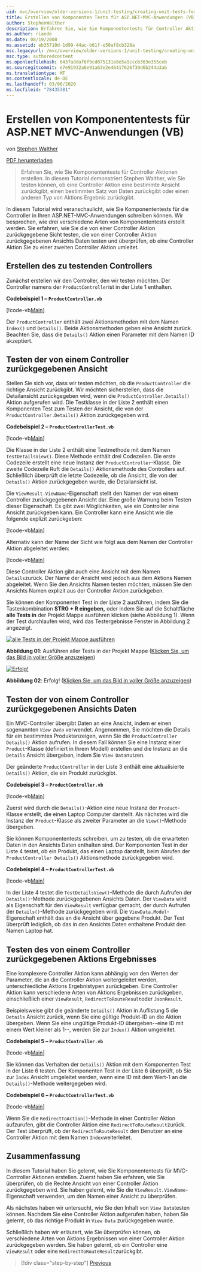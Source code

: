 ```yaml
---
uid: mvc/overview/older-versions-1/unit-testing/creating-unit-tests-for-asp-net-mvc-applications-vb
title: Erstellen von Komponenten Tests für ASP.NET-MVC-Anwendungen (VB) | Microsoft-Dokumentation
author: StephenWalther
description: Erfahren Sie, wie Sie Komponententests für Controller Aktionen erstellen. In diesem Tutorial demonstriert Stephen Walther, wie Sie testen können, ob eine Controller Aktion eine Gruppe zurückgibt...
ms.author: riande
ms.date: 08/19/2008
ms.assetid: eb35710d-1d99-44ac-b61f-e50af8cb328a
msc.legacyurl: /mvc/overview/older-versions-1/unit-testing/creating-unit-tests-for-asp-net-mvc-applications-vb
msc.type: authoredcontent
ms.openlocfilehash: 643faddaf6f9cd075131e8e5a9cccb303e355ceb
ms.sourcegitcommit: e7e91932a6e91a63e2e46417626f39d6b244a3ab
ms.translationtype: MT
ms.contentlocale: de-DE
ms.lasthandoff: 03/06/2020
ms.locfileid: "78435381"
---
```

# <a name="creating-unit-tests-for-aspnet-mvc-applications-vb"></a>Erstellen von Komponententests für ASP.NET MVC-Anwendungen (VB)

von [Stephen Walther](https://github.com/StephenWalther)

[PDF herunterladen](https://download.microsoft.com/download/8/4/8/84843d8d-1575-426c-bcb5-9d0c42e51416/ASPNET_MVC_Tutorial_07_VB.pdf)

> Erfahren Sie, wie Sie Komponententests für Controller Aktionen erstellen. In diesem Tutorial demonstriert Stephen Walther, wie Sie testen können, ob eine Controller Aktion eine bestimmte Ansicht zurückgibt, einen bestimmten Satz von Daten zurückgibt oder einen anderen Typ von Aktions Ergebnis zurückgibt.

In diesem Tutorial wird veranschaulicht, wie Sie Komponententests für die Controller in Ihren ASP.NET-MVC-Anwendungen schreiben können. Wir besprechen, wie drei verschiedene Arten von Komponententests erstellt werden. Sie erfahren, wie Sie die von einer Controller Aktion zurückgegebene Sicht testen, die von einer Controller Aktion zurückgegebenen Ansichts Daten testen und überprüfen, ob eine Controller Aktion Sie zu einer zweiten Controller Aktion umleitet.

## <a name="creating-the-controller-under-test"></a>Erstellen des zu testenden Controllers

Zunächst erstellen wir den Controller, den wir testen möchten. Der Controller namens der `ProductController`ist in der Liste 1 enthalten.

**Codebeispiel 1 – `ProductController.vb`**

[!code-vb[Main](creating-unit-tests-for-asp-net-mvc-applications-vb/samples/sample1.vb)]

Der `ProductController` enthält zwei Aktionsmethoden mit dem Namen `Index()` und `Details()`. Beide Aktionsmethoden geben eine Ansicht zurück. Beachten Sie, dass die `Details()` Aktion einen Parameter mit dem Namen ID akzeptiert.

## <a name="testing-the-view-returned-by-a-controller"></a>Testen der von einem Controller zurückgegebenen Ansicht

Stellen Sie sich vor, dass wir testen möchten, ob die `ProductController` die richtige Ansicht zurückgibt. Wir möchten sicherstellen, dass die Detailansicht zurückgegeben wird, wenn die `ProductController.Details()` Aktion aufgerufen wird. Die Testklasse in der Liste 2 enthält einen Komponenten Test zum Testen der Ansicht, die von der `ProductController.Details()` Aktion zurückgegeben wird.

**Codebeispiel 2 – `ProductControllerTest.vb`**

[!code-vb[Main](creating-unit-tests-for-asp-net-mvc-applications-vb/samples/sample2.vb)]

Die Klasse in der Liste 2 enthält eine Testmethode mit dem Namen `TestDetailsView()`. Diese Methode enthält drei Codezeilen. Die erste Codezeile erstellt eine neue Instanz der `ProductController`-Klasse. Die zweite Codezeile Ruft die `Details()` Aktionsmethode des Controllers auf. Schließlich überprüft die letzte Codezeile, ob die Ansicht, die von der `Details()` Aktion zurückgegeben wurde, die Detailansicht ist.

Die `ViewResult.ViewName`-Eigenschaft stellt den Namen der von einem Controller zurückgegebenen Ansicht dar. Eine große Warnung beim Testen dieser Eigenschaft. Es gibt zwei Möglichkeiten, wie ein Controller eine Ansicht zurückgeben kann. Ein Controller kann eine Ansicht wie die folgende explizit zurückgeben:

[!code-vb[Main](creating-unit-tests-for-asp-net-mvc-applications-vb/samples/sample3.vb)]

Alternativ kann der Name der Sicht wie folgt aus dem Namen der Controller Aktion abgeleitet werden:

[!code-vb[Main](creating-unit-tests-for-asp-net-mvc-applications-vb/samples/sample4.vb)]

Diese Controller Aktion gibt auch eine Ansicht mit dem Namen `Details`zurück. Der Name der Ansicht wird jedoch aus dem Aktions Namen abgeleitet. Wenn Sie den Ansichts Namen testen möchten, müssen Sie den Ansichts Namen explizit aus der Controller Aktion zurückgeben.

Sie können den Komponenten Test in der Liste 2 ausführen, indem Sie die Tastenkombination **STRG + R eingeben,** oder indem Sie auf die Schaltfläche **alle Tests in** der Projekt Mappe ausführen klicken (siehe Abbildung 1). Wenn der Test durchlaufen wird, wird das Testergebnisse Fenster in Abbildung 2 angezeigt.

[![alle Tests in der Projekt Mappe ausführen](creating-unit-tests-for-asp-net-mvc-applications-vb/_static/image2.png)](creating-unit-tests-for-asp-net-mvc-applications-vb/_static/image1.png)

**Abbildung 01**: Ausführen aller Tests in der Projekt Mappe ([Klicken Sie, um das Bild in voller Größe anzuzeigen](creating-unit-tests-for-asp-net-mvc-applications-vb/_static/image3.png))

[![Erfolg!](creating-unit-tests-for-asp-net-mvc-applications-vb/_static/image5.png)](creating-unit-tests-for-asp-net-mvc-applications-vb/_static/image4.png)

**Abbildung 02**: Erfolg! ([Klicken Sie, um das Bild in voller Größe anzuzeigen](creating-unit-tests-for-asp-net-mvc-applications-vb/_static/image6.png))

## <a name="testing-the-view-data-returned-by-a-controller"></a>Testen der von einem Controller zurückgegebenen Ansichts Daten

Ein MVC-Controller übergibt Daten an eine Ansicht, indem er einen sogenannten *`View Data`* verwendet. Angenommen, Sie möchten die Details für ein bestimmtes Produktanzeigen, wenn Sie die `ProductController Details()` Aktion aufrufen. In diesem Fall können Sie eine Instanz einer `Product`-Klasse (definiert in Ihrem Modell) erstellen und die Instanz an die `Details` Ansicht übergeben, indem Sie `View Data`nutzen.

Der geänderte `ProductController` in der Liste 3 enthält eine aktualisierte `Details()` Aktion, die ein Produkt zurückgibt.

**Codebeispiel 3 – `ProductController.vb`**

[!code-vb[Main](creating-unit-tests-for-asp-net-mvc-applications-vb/samples/sample5.vb)]

Zuerst wird durch die `Details()`-Aktion eine neue Instanz der `Product`-Klasse erstellt, die einen Laptop Computer darstellt. Als nächstes wird die Instanz der `Product`-Klasse als zweiter Parameter an die `View()`-Methode übergeben.

Sie können Komponententests schreiben, um zu testen, ob die erwarteten Daten in den Ansichts Daten enthalten sind. Der Komponenten Test in der Liste 4 testet, ob ein Produkt, das einen Laptop darstellt, beim Abrufen der `ProductController Details()` Aktionsmethode zurückgegeben wird.

**Codebeispiel 4 – `ProductControllerTest.vb`**

[!code-vb[Main](creating-unit-tests-for-asp-net-mvc-applications-vb/samples/sample6.vb)]

In der Liste 4 testet die `TestDetailsView()`-Methode die durch Aufrufen der `Details()`-Methode zurückgegebenen Ansichts Daten. Der `ViewData` wird als Eigenschaft für den `ViewResult` verfügbar gemacht, der durch Aufrufen der `Details()`-Methode zurückgegeben wird. Die `ViewData.Model`-Eigenschaft enthält das an die Ansicht über gegebene Produkt. Der Test überprüft lediglich, ob das in den Ansichts Daten enthaltene Produkt den Namen Laptop hat.

## <a name="testing-the-action-result-returned-by-a-controller"></a>Testen des von einem Controller zurückgegebenen Aktions Ergebnisses

Eine komplexere Controller Aktion kann abhängig von den Werten der Parameter, die an die Controller Aktion weitergeleitet werden, unterschiedliche Aktions Ergebnistypen zurückgeben. Eine Controller Aktion kann verschiedene Arten von Aktions Ergebnissen zurückgeben, einschließlich einer `ViewResult`, `RedirectToRouteResult`oder `JsonResult`.

Beispielsweise gibt die geänderte `Details()` Aktion in Auflistung 5 die `Details` Ansicht zurück, wenn Sie eine gültige Produkt-ID an die Aktion übergeben. Wenn Sie eine ungültige Produkt-ID übergeben--eine ID mit einem Wert kleiner als 1--, werden Sie zur `Index()` Aktion umgeleitet.

**Codebeispiel 5 – `ProductController.vb`**

[!code-vb[Main](creating-unit-tests-for-asp-net-mvc-applications-vb/samples/sample7.vb)]

Sie können das Verhalten der `Details()` Aktion mit dem Komponenten Test in der Liste 6 testen. Der Komponenten Test in der Liste 6 überprüft, ob Sie zur `Index` Ansicht umgeleitet werden, wenn eine ID mit dem Wert-1 an die `Details()`-Methode weitergegeben wird.

**Codebeispiel 6 – `ProductControllerTest.vb`**

[!code-vb[Main](creating-unit-tests-for-asp-net-mvc-applications-vb/samples/sample8.vb)]

Wenn Sie die `RedirectToAction()`-Methode in einer Controller Aktion aufzurufen, gibt die Controller Aktion eine `RedirectToRouteResult`zurück. Der Test überprüft, ob der `RedirectToRouteResult` den Benutzer an eine Controller Aktion mit dem Namen `Index`weiterleitet.

## <a name="summary"></a>Zusammenfassung

In diesem Tutorial haben Sie gelernt, wie Sie Komponententests für MVC-Controller Aktionen erstellen. Zuerst haben Sie erfahren, wie Sie überprüfen, ob die Rechte Ansicht von einer Controller Aktion zurückgegeben wird. Sie haben gelernt, wie Sie die `ViewResult.ViewName`-Eigenschaft verwenden, um den Namen einer Ansicht zu überprüfen.

Als nächstes haben wir untersucht, wie Sie den Inhalt von `View Data`testen können. Nachdem Sie eine Controller Aktion aufgerufen haben, haben Sie gelernt, ob das richtige Produkt in `View Data` zurückgegeben wurde.

Schließlich haben wir erläutert, wie Sie überprüfen können, ob verschiedene Arten von Aktions Ergebnissen von einer Controller Aktion zurückgegeben werden. Sie haben gelernt, ob ein Controller eine `ViewResult` oder eine `RedirectToRouteResult`zurückgibt.

> [!div class="step-by-step"]
> [Previous](creating-unit-tests-for-asp-net-mvc-applications-cs.md)
